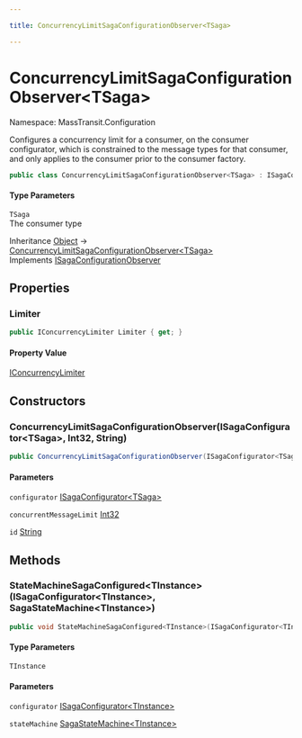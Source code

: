 ```yaml
---

title: ConcurrencyLimitSagaConfigurationObserver<TSaga>

---
```


# ConcurrencyLimitSagaConfigurationObserver\<TSaga\>

Namespace: MassTransit.Configuration

Configures a concurrency limit for a consumer, on the consumer configurator, which is constrained to
 the message types for that consumer, and only applies to the consumer prior to the consumer factory.

```csharp
public class ConcurrencyLimitSagaConfigurationObserver<TSaga> : ISagaConfigurationObserver
```

#### Type Parameters

`TSaga`<br/>
The consumer type

Inheritance [Object](https://learn.microsoft.com/en-us/dotnet/api/system.object) → [ConcurrencyLimitSagaConfigurationObserver\<TSaga\>](../masstransit-configuration/concurrencylimitsagaconfigurationobserver-1)<br/>
Implements [ISagaConfigurationObserver](../../masstransit-abstractions/masstransit/isagaconfigurationobserver)

## Properties

### **Limiter**

```csharp
public IConcurrencyLimiter Limiter { get; }
```

#### Property Value

[IConcurrencyLimiter](../masstransit-middleware/iconcurrencylimiter)<br/>

## Constructors

### **ConcurrencyLimitSagaConfigurationObserver(ISagaConfigurator\<TSaga\>, Int32, String)**

```csharp
public ConcurrencyLimitSagaConfigurationObserver(ISagaConfigurator<TSaga> configurator, int concurrentMessageLimit, string id)
```

#### Parameters

`configurator` [ISagaConfigurator\<TSaga\>](../../masstransit-abstractions/masstransit/isagaconfigurator-1)<br/>

`concurrentMessageLimit` [Int32](https://learn.microsoft.com/en-us/dotnet/api/system.int32)<br/>

`id` [String](https://learn.microsoft.com/en-us/dotnet/api/system.string)<br/>

## Methods

### **StateMachineSagaConfigured\<TInstance\>(ISagaConfigurator\<TInstance\>, SagaStateMachine\<TInstance\>)**

```csharp
public void StateMachineSagaConfigured<TInstance>(ISagaConfigurator<TInstance> configurator, SagaStateMachine<TInstance> stateMachine)
```

#### Type Parameters

`TInstance`<br/>

#### Parameters

`configurator` [ISagaConfigurator\<TInstance\>](../../masstransit-abstractions/masstransit/isagaconfigurator-1)<br/>

`stateMachine` [SagaStateMachine\<TInstance\>](../../masstransit-abstractions/masstransit/sagastatemachine-1)<br/>
